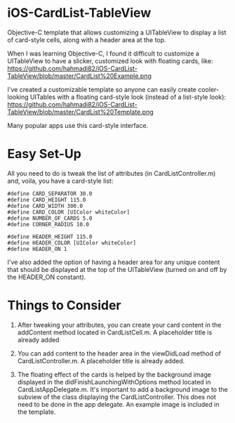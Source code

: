 iOS-CardList-TableView
======================

Objective-C template that allows customizing a UITableView to display a list of card-style cells, along with a
header area at the top.

When I was learning Objective-C, I found it difficult to customize a UITableView to have a slicker,
customized look with floating cards, like:
https://github.com/hahmadi82/iOS-CardList-TableView/blob/master/CardList%20Example.png

I've created a customizable template so anyone can easily create cooler-looking UITables with a floating
card-style look (instead of a list-style look):
https://github.com/hahmadi82/iOS-CardList-TableView/blob/master/CardList%20Template.png

Many popular apps use this card-style interface. 

Easy Set-Up
===========
All you need to do is tweak the list of attributes (in CardListController.m) and, voila, you have a card-style list:

    #define CARD_SEPARATOR 30.0
    #define CARD_HEIGHT 115.0
    #define CARD_WIDTH 300.0
    #define CARD_COLOR [UIColor whiteColor]
    #define NUMBER_OF_CARDS 5.0
    #define CORNER_RADIUS 10.0

    #define HEADER_HEIGHT 115.0
    #define HEADER_COLOR [UIColor whiteColor]
    #define HEADER_ON 1

I've also added the option of having a header area for any unique content that should be displayed at the top of
the UITableView (turned on and off by the HEADER_ON constant).

Things to Consider
==================
1) After tweaking your attributes, you can create your card content in the addContent method located in CardListCell.m.
A placeholder title is already added

2) You can add content to the header area in the viewDidLoad method of CardListController.m.
A placeholder title is already added.

3) The floating effect of the cards is helped by the background image displayed in the didFinishLaunchingWithOptions
method located in CardListAppDelegate.m. It's important to add a background image to the subview of the class displaying
the CardListController. This does not need to be done in the app delegate. An example image is included in the template.